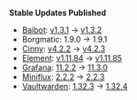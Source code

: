 **Stable Updates Published**

* [Baibot](https://github.com/etkecc/baibot): [v1.3.1](https://github.com/etkecc/baibot/releases/tag/v1.3.1) -> [v1.3.2](https://github.com/etkecc/baibot/releases/tag/v1.3.2)
* Borgmatic: 1.9.0 -> 1.9.1
* [Cinny](https://github.com/ajbura/cinny): [v4.2.2](https://github.com/ajbura/cinny/releases/tag/v4.2.2) -> [v4.2.3](https://github.com/ajbura/cinny/releases/tag/v4.2.3)
* [Element](https://github.com/element-hq/element-web): [v1.11.84](https://github.com/element-hq/element-web/releases/tag/v1.11.84) -> [v1.11.85](https://github.com/element-hq/element-web/releases/tag/v1.11.85)
* [Grafana](https://github.com/grafana/grafana): [11.2.2](https://github.com/grafana/grafana/releases/tag/v11.2.2) -> [11.3.0](https://github.com/grafana/grafana/releases/tag/v11.3.0)
* [Miniflux](https://github.com/miniflux/v2): [2.2.2](https://github.com/miniflux/v2/releases/tag/2.2.2) -> [2.2.3](https://github.com/miniflux/v2/releases/tag/2.2.3)
* [Vaultwarden](https://github.com/dani-garcia/vaultwarden): [1.32.3](https://github.com/dani-garcia/vaultwarden/releases/tag/1.32.3) -> [1.32.4](https://github.com/dani-garcia/vaultwarden/releases/tag/1.32.4)
